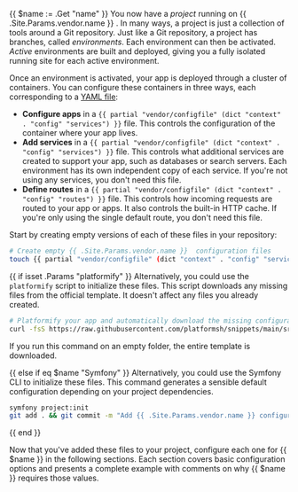 {{ $name := .Get "name" }}
You now have a *project* running on {{ .Site.Params.vendor.name }} .
In many ways, a project is just a collection of tools around a Git repository.
Just like a Git repository, a project has branches, called *environments*.
Each environment can then be activated.
*Active* environments are built and deployed,
giving you a fully isolated running site for each active environment.

Once an environment is activated, your app is deployed through a cluster of containers.
You can configure these containers in three ways, each corresponding to a [YAML file](/learn/overview/yaml):

- **Configure apps** in a `{{ partial "vendor/configfile" (dict "context" . "config" "services") }}` file.
  This controls the configuration of the container where your app lives.
- **Add services** in a `{{ partial "vendor/configfile" (dict "context" . "config" "services") }}` file.
  This controls what additional services are created to support your app,
  such as databases or search servers.
  Each environment has its own independent copy of each service.
  If you're not using any services, you don't need this file.
- **Define routes** in a `{{ partial "vendor/configfile" (dict "context" . "config" "routes") }}` file.
  This controls how incoming requests are routed to your app or apps.
  It also controls the built-in HTTP cache.
  If you're only using the single default route, you don't need this file.

Start by creating empty versions of each of these files in your repository:

```bash
# Create empty {{ .Site.Params.vendor.name }}  configuration files
touch {{ partial "vendor/configfile" (dict "context" . "config" "services") }} && mkdir -p .platform && touch {{ partial "vendor/configfile" (dict "context" . "config" "routes") }}{{ if not (.Get "noService") }} && touch {{ partial "vendor/configfile" (dict "context" . "config" "services") }}{{ end }}
```

{{ if isset .Params "platformify" }}
Alternatively, you could use the `platformify` script to initialize these files.
This script downloads any missing files from the official template.
It doesn't affect any files you already created.

```bash
# Platformify your app and automatically download the missing configuration files
curl -fsS https://raw.githubusercontent.com/platformsh/snippets/main/src/platformify.sh | { bash /dev/fd/3 -t {{(.Get "platformify")}} ; } 3<&0
```

If you run this command on an empty folder, the entire template is downloaded.

{{ else if eq $name "Symfony" }}
Alternatively, you could use the Symfony CLI to initialize these files.
This command generates a sensible default configuration depending on your project
dependencies.

```bash
symfony project:init
git add . && git commit -m "Add {{ .Site.Params.vendor.name }} configuration files"
```

{{ end }}

Now that you've added these files to your project,
configure each one for {{ $name }} in the following sections.
Each section covers basic configuration options and presents a complete example
with comments on why {{ $name }} requires those values.
